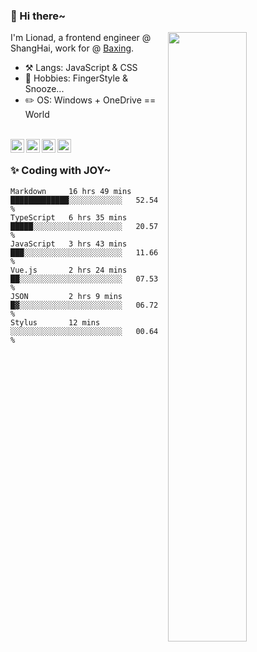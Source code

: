 ### 👋 Hi there~

[<img align="right" width="50%" src="https://github-readme-stats.vercel.app/api?username=Lionad-Morotar&show_icons=true">](https://metrics.lecoq.io/Lionad-Morotar?template=classic)

I'm Lionad, a frontend engineer @ ShangHai, work for @ [Baxing](https://github.com/baixing).

- ⚒️ Langs: JavaScript & CSS
- 🎨 Hobbies: FingerStyle & Snooze...
- ✏️ OS: Windows + OneDrive == World

<br />

<a href="https://www.lionad.art">
  <img align="left" alt="lionad-art" width="22px" src="https://cdn.jsdelivr.net/npm/simple-icons@3.1.0/icons/wordpress.svg" />
</a>
<a href="#1806234223">
  <img align="left" alt="1806234223" width="22px" src="https://cdn.jsdelivr.net/npm/simple-icons@3.1.0/icons/tencentqq.svg" />
</a>
<a href="https://www.zhihu.com/people/Lionad">
  <img align="left" alt="132yse" width="22px" src="https://cdn.jsdelivr.net/npm/simple-icons@3.1.0/icons/zhihu.svg" />
</a>
<a href="https://github.com/Lionad-Morotar">
  <img align="left" alt="yisar" width="22px" src="https://cdn.jsdelivr.net/npm/simple-icons@3.1.0/icons/github.svg" />
</a>

<br />

### ✨ Coding with JOY~

<!--START_SECTION:waka-->

```text
Markdown     16 hrs 49 mins  █████████████░░░░░░░░░░░░   52.54 %
TypeScript   6 hrs 35 mins   █████░░░░░░░░░░░░░░░░░░░░   20.57 %
JavaScript   3 hrs 43 mins   ███░░░░░░░░░░░░░░░░░░░░░░   11.66 %
Vue.js       2 hrs 24 mins   ██░░░░░░░░░░░░░░░░░░░░░░░   07.53 %
JSON         2 hrs 9 mins    █▓░░░░░░░░░░░░░░░░░░░░░░░   06.72 %
Stylus       12 mins         ░░░░░░░░░░░░░░░░░░░░░░░░░   00.64 %
```

<!--END_SECTION:waka-->
